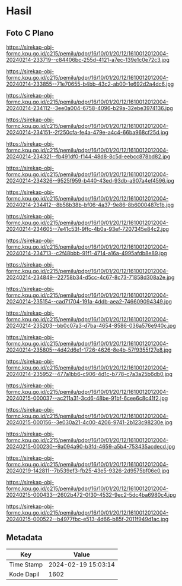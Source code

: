 # Hasil

## Foto C Plano

https://sirekap-obj-formc.kpu.go.id/c215/pemilu/pdpr/16/10/01/20/12/1610012012004-20240214-233719--c84406bc-255d-4121-a7ec-139e1c0e72c3.jpg

https://sirekap-obj-formc.kpu.go.id/c215/pemilu/pdpr/16/10/01/20/12/1610012012004-20240214-233855--71e70655-b4bb-43c2-ab00-1e692d2a4dc6.jpg

https://sirekap-obj-formc.kpu.go.id/c215/pemilu/pdpr/16/10/01/20/12/1610012012004-20240214-234112--3ee0a004-6758-4096-b29a-32ebe3974136.jpg

https://sirekap-obj-formc.kpu.go.id/c215/pemilu/pdpr/16/10/01/20/12/1610012012004-20240214-234151--2f250cfa-fe4a-479e-a4c4-66ba968cf25d.jpg

https://sirekap-obj-formc.kpu.go.id/c215/pemilu/pdpr/16/10/01/20/12/1610012012004-20240214-234321--fb491df0-f144-48d8-8c5d-eebcc878bd82.jpg

https://sirekap-obj-formc.kpu.go.id/c215/pemilu/pdpr/16/10/01/20/12/1610012012004-20240214-234326--9525f959-b440-43ed-93db-a907a4ef4596.jpg

https://sirekap-obj-formc.kpu.go.id/c215/pemilu/pdpr/16/10/01/20/12/1610012012004-20240214-234412--8b58b38b-bf06-4a37-9e86-8b6000487c1b.jpg

https://sirekap-obj-formc.kpu.go.id/c215/pemilu/pdpr/16/10/01/20/12/1610012012004-20240214-234605--7e41c53f-9ffc-4b0a-93ef-7207345e84c2.jpg

https://sirekap-obj-formc.kpu.go.id/c215/pemilu/pdpr/16/10/01/20/12/1610012012004-20240214-234713--c2f48bbb-91f1-4714-a16a-4995afdb8e89.jpg

https://sirekap-obj-formc.kpu.go.id/c215/pemilu/pdpr/16/10/01/20/12/1610012012004-20240214-234849--22758b34-d5cc-4c67-8c73-71858d308a2e.jpg

https://sirekap-obj-formc.kpu.go.id/c215/pemilu/pdpr/16/10/01/20/12/1610012012004-20240214-235154--cad71704-191a-4ddb-aea2-746609094349.jpg

https://sirekap-obj-formc.kpu.go.id/c215/pemilu/pdpr/16/10/01/20/12/1610012012004-20240214-235203--bb0c07a3-d7ba-4654-8586-036a576e940c.jpg

https://sirekap-obj-formc.kpu.go.id/c215/pemilu/pdpr/16/10/01/20/12/1610012012004-20240214-235805--4d42d6e1-1726-4626-8e4b-57f9355f27e8.jpg

https://sirekap-obj-formc.kpu.go.id/c215/pemilu/pdpr/16/10/01/20/12/1610012012004-20240214-235952--477a1bb6-c906-4d1c-b778-c7a3a25b6db0.jpg

https://sirekap-obj-formc.kpu.go.id/c215/pemilu/pdpr/16/10/01/20/12/1610012012004-20240215-000037--ac211a31-3cd6-48be-91bf-6cee6c8c41f2.jpg

https://sirekap-obj-formc.kpu.go.id/c215/pemilu/pdpr/16/10/01/20/12/1610012012004-20240215-000156--3e030a21-4c00-4206-9741-2b123c98230e.jpg

https://sirekap-obj-formc.kpu.go.id/c215/pemilu/pdpr/16/10/01/20/12/1610012012004-20240215-000230--9a094a90-b3fd-4659-a5b4-753435acdecd.jpg

https://sirekap-obj-formc.kpu.go.id/c215/pemilu/pdpr/16/10/01/20/12/1610012012004-20240219-142811--7b539ef3-fb25-43e5-9326-2d9575bf06e0.jpg

https://sirekap-obj-formc.kpu.go.id/c215/pemilu/pdpr/16/10/01/20/12/1610012012004-20240215-000433--2602b472-0f30-4532-9ec2-5dc4ba6980c4.jpg

https://sirekap-obj-formc.kpu.go.id/c215/pemilu/pdpr/16/10/01/20/12/1610012012004-20240215-000522--b4977fbc-e513-4d66-b85f-2011f949d1ac.jpg


## Metadata

| Key        | Value               |
| ---------- | ------------------- |
| Time Stamp | 2024-02-19 15:03:14 |
| Kode Dapil | 1602                |



